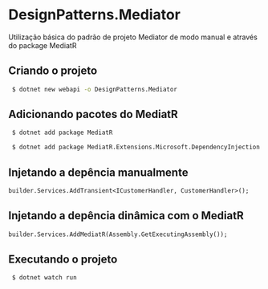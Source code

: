 # DesignPatterns.Mediator

Utilização básica do padrão de projeto Mediator de modo manual e através do package MediatR

## Criando o projeto

```zsh
 $ dotnet new webapi -o DesignPatterns.Mediator
```

## Adicionando pacotes do MediatR

```zsh
 $ dotnet add package MediatR  
```

```zsh
 $ dotnet add package MediatR.Extensions.Microsoft.DependencyInjection
```

## Injetando a depência manualmente

```vb
builder.Services.AddTransient<ICustomerHandler, CustomerHandler>();
```

## Injetando a depência dinâmica com o MediatR

```vb
builder.Services.AddMediatR(Assembly.GetExecutingAssembly());
```

## Executando o projeto

```zsh
 $ dotnet watch run
```
